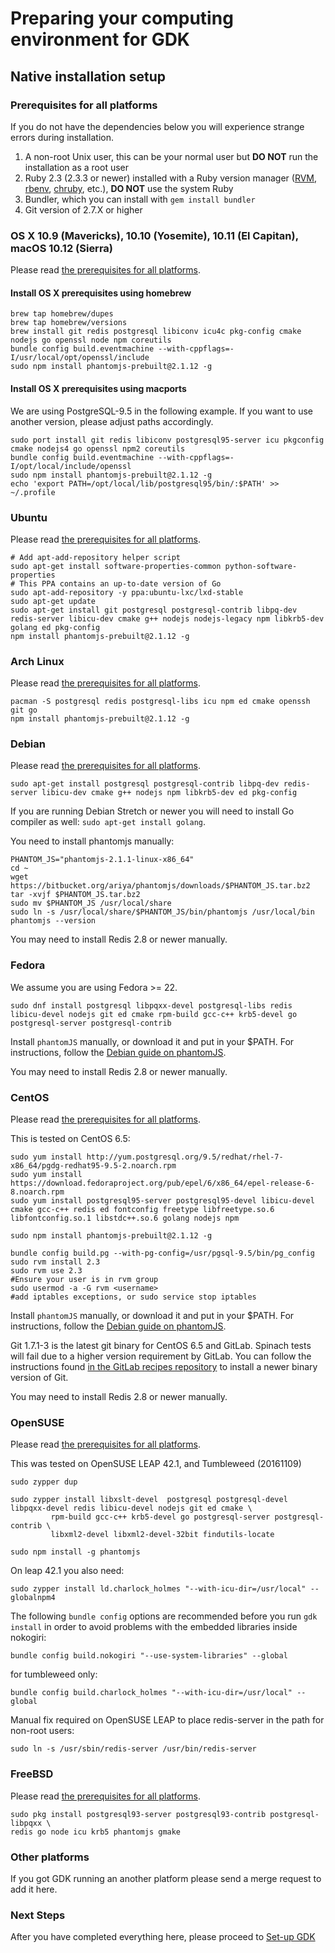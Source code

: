 # Preparing your computing environment for GDK

## Native installation setup

### Prerequisites for all platforms

If you do not have the dependencies below you will experience strange errors
during installation.

1. A non-root Unix user, this can be your normal user but **DO NOT** run the
   installation as a root user
1. Ruby 2.3 (2.3.3 or newer) installed with a Ruby version manager
   ([RVM](https://rvm.io/), [rbenv], [chruby], etc.), **DO NOT** use the
   system Ruby
1. Bundler, which you can install with `gem install bundler`
1. Git version of 2.7.X or higher

[rbenv]: https://github.com/rbenv/rbenv
[chruby]: https://github.com/postmodern/chruby

### OS X 10.9 (Mavericks), 10.10 (Yosemite), 10.11 (El Capitan), macOS 10.12 (Sierra)

Please read [the prerequisites for all platforms](#prerequisites-for-all-platforms).

#### Install OS X prerequisites using homebrew

```
brew tap homebrew/dupes
brew tap homebrew/versions
brew install git redis postgresql libiconv icu4c pkg-config cmake nodejs go openssl node npm coreutils
bundle config build.eventmachine --with-cppflags=-I/usr/local/opt/openssl/include
sudo npm install phantomjs-prebuilt@2.1.12 -g
```

#### Install OS X prerequisites using macports

We are using PostgreSQL-9.5 in the following example. If you want to use another version, please adjust paths accordingly.

```
sudo port install git redis libiconv postgresql95-server icu pkgconfig cmake nodejs4 go openssl npm2 coreutils
bundle config build.eventmachine --with-cppflags=-I/opt/local/include/openssl
sudo npm install phantomjs-prebuilt@2.1.12 -g
echo 'export PATH=/opt/local/lib/postgresql95/bin/:$PATH' >> ~/.profile
```


### Ubuntu

Please read [the prerequisites for all platforms](#prerequisites-for-all-platforms).

```
# Add apt-add-repository helper script
sudo apt-get install software-properties-common python-software-properties
# This PPA contains an up-to-date version of Go
sudo apt-add-repository -y ppa:ubuntu-lxc/lxd-stable
sudo apt-get update
sudo apt-get install git postgresql postgresql-contrib libpq-dev redis-server libicu-dev cmake g++ nodejs nodejs-legacy npm libkrb5-dev golang ed pkg-config
npm install phantomjs-prebuilt@2.1.12 -g
```

### Arch Linux

Please read [the prerequisites for all platforms](#prerequisites-for-all-platforms).

```
pacman -S postgresql redis postgresql-libs icu npm ed cmake openssh git go
npm install phantomjs-prebuilt@2.1.12 -g
```

### Debian

Please read [the prerequisites for all platforms](#prerequisites-for-all-platforms).

```
sudo apt-get install postgresql postgresql-contrib libpq-dev redis-server libicu-dev cmake g++ nodejs npm libkrb5-dev ed pkg-config
```

If you are running Debian Stretch or newer you will need to install Go
compiler as well: `sudo apt-get install golang`.

You need to install phantomjs manually:

```
PHANTOM_JS="phantomjs-2.1.1-linux-x86_64"
cd ~
wget https://bitbucket.org/ariya/phantomjs/downloads/$PHANTOM_JS.tar.bz2
tar -xvjf $PHANTOM_JS.tar.bz2
sudo mv $PHANTOM_JS /usr/local/share
sudo ln -s /usr/local/share/$PHANTOM_JS/bin/phantomjs /usr/local/bin
phantomjs --version
```

You may need to install Redis 2.8 or newer manually.

### Fedora

We assume you are using Fedora >= 22.

```
sudo dnf install postgresql libpqxx-devel postgresql-libs redis libicu-devel nodejs git ed cmake rpm-build gcc-c++ krb5-devel go postgresql-server postgresql-contrib
```

Install `phantomJS` manually, or download it and put in your $PATH. For
instructions, follow the [Debian guide on phantomJS](#debian).

You may need to install Redis 2.8 or newer manually.

### CentOS

Please read [the prerequisites for all platforms](#prerequisites-for-all-platforms).

This is tested on CentOS 6.5:

```
sudo yum install http://yum.postgresql.org/9.5/redhat/rhel-7-x86_64/pgdg-redhat95-9.5-2.noarch.rpm
sudo yum install https://download.fedoraproject.org/pub/epel/6/x86_64/epel-release-6-8.noarch.rpm
sudo yum install postgresql95-server postgresql95-devel libicu-devel cmake gcc-c++ redis ed fontconfig freetype libfreetype.so.6 libfontconfig.so.1 libstdc++.so.6 golang nodejs npm

sudo npm install phantomjs-prebuilt@2.1.12 -g

bundle config build.pg --with-pg-config=/usr/pgsql-9.5/bin/pg_config
sudo rvm install 2.3
sudo rvm use 2.3
#Ensure your user is in rvm group
sudo usermod -a -G rvm <username>
#add iptables exceptions, or sudo service stop iptables
```

Install `phantomJS` manually, or download it and put in your $PATH. For
instructions, follow the [Debian guide on phantomJS](#debian).

Git 1.7.1-3 is the latest git binary for CentOS 6.5 and GitLab. Spinach tests
will fail due to a higher version requirement by GitLab. You can follow the
instructions found [in the GitLab recipes repository][puias] to install a newer
binary version of Git.

You may need to install Redis 2.8 or newer manually.

### OpenSUSE

Please read [the prerequisites for all platforms](#prerequisites-for-all-platforms).

This was tested on OpenSUSE LEAP 42.1, and Tumbleweed (20161109)


```
sudo zypper dup

sudo zypper install libxslt-devel  postgresql postgresql-devel libpqxx-devel redis libicu-devel nodejs git ed cmake \
         rpm-build gcc-c++ krb5-devel go postgresql-server postgresql-contrib \
         libxml2-devel libxml2-devel-32bit findutils-locate

sudo npm install -g phantomjs
```

On leap 42.1 you also need:
```
sudo zypper install ld.charlock_holmes "--with-icu-dir=/usr/local" --globalnpm4
```


The following `bundle config` options are recommended before you run `gdk install` in order to avoid problems with the embedded libraries inside nokogiri:

```
bundle config build.nokogiri "--use-system-libraries" --global
```
for tumbleweed only:
```
bundle config build.charlock_holmes "--with-icu-dir=/usr/local" --global
```

Manual fix required on OpenSUSE LEAP to place redis-server in the path for non-root users:
```
sudo ln -s /usr/sbin/redis-server /usr/bin/redis-server
```


### FreeBSD

Please read [the prerequisites for all platforms](#prerequisites-for-all-platforms).

```
sudo pkg install postgresql93-server postgresql93-contrib postgresql-libpqxx \
redis go node icu krb5 phantomjs gmake
```

### Other platforms

If you got GDK running an another platform please send a merge request to add
it here.

### Next Steps

After you have completed everything here, please proceed to [Set-up GDK](./set-up-gdk.md)

[puias]: https://gitlab.com/gitlab-org/gitlab-recipes/tree/master/install/centos#add-puias-computational-repository
[docker engine]: https://docs.docker.com/engine/installation/
[vagrant]: https://www.vagrantup.com
